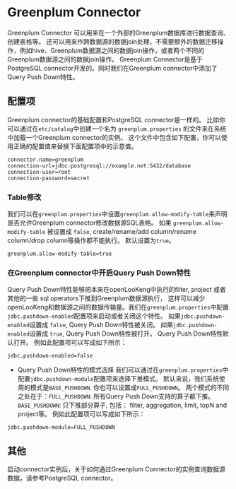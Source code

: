 Greenplum Connector
====================

Greenplum Connector 可以用来在一个外部的Greenplum数据库进行数据查询、创建表格等。
还可以用来作跨数据源的数据join处理，不需要额外的数据迁移操作，例如hive、Greenplum数据源之间的数据join操作，或者两个不同的Greenplum数据源之间的数据join操作。
Greenplum Connector是基于PostgreSQL connector开发的。同时我们在Greenplum connector中添加了Query Push Down特性。

配置项
-------------

Greenplum connector的基础配置和PostgreSQL connector是一样的。
比如你可以通过在`etc/catalog`中创建一个名为 `greenplum.properties` 的文件来在系统中加载一个Greenplum connector的实例。
这个文件中包含如下配置，你可以使用正确的配置值来替换下面配置项中的示意值。

``` properties
connector.name=greenplum
connection-url=jdbc:postgresql://example.net:5432/database
connection-user=root
connection-password=secret
```

### Table修改

我们可以在`greenplum.properties`中设置`greenplum.allow-modify-table`来声明是否允许Greenplum connector修改数据源SQL表格。
如果 `greenplum.allow-modify-table` 被设置成 `false`, create/rename/add column/rename column/drop column等操作都不能执行。
默认设置为`true`。

``` properties
greenplum.allow-modify-table=true
```

### 在Greenplum connector中开启Query Push Down特性

Query Push Down特性能够把本来在openLooKeng中执行的filter, project 或者其他的一些 sql operators下推到Greenplum数据源执行，
这样可以减少openLooKeng和数据源之间的数据传输量。我们在`greenplum.properties`中配置`jdbc.pushdown-enabled`配置项来启动或者关闭这个特性。
如果`jdbc.pushdown-enabled`设置成 `false`, Query Push Down特性被关闭。
如果`jdbc.pushdown-enabled`设置成 `true`, Query Push Down特性被打开。 Query Push Down特性默认打开。
例如此配置项可以写成如下所示：

``` properties
jdbc.pushdown-enabled=false
```

- Query Push Down特性的模式选择
我们可以通过在`greenplum.properties`中配置`jdbc.pushdown-module`配置项来选择下推模式。
默认来说，我们系统使用的模式是`BASE_PUSHDOWN`. 你也可以设置成`FULL_PUSHDOWN`。
两个模式的不同之处在于：`FULL_PUSHDOWN`: 所有Query Push Down支持的算子都下推。
`BASE_PUSHDOWN`: 只下推部分算子, 包括： filter, aggregation, limit, topN and project等。
例如此配置项可以写成如下所示：

``` properties
jdbc.pushdown-module=FULL_PUSHDOWN
```

 其他
-------------
启动connector实例后，关于如何通过Greenplum Connector的实例查询数据源数据，请参考PostgreSQL connector。
 